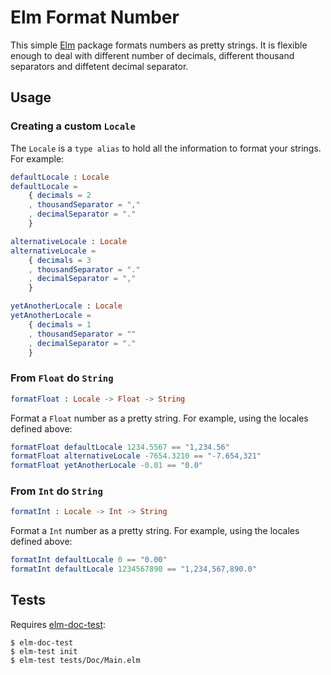 # Elm Format Number

This simple [Elm](http://elm-lang.com) package formats numbers as pretty strings. It is flexible enough to deal with different number of decimals, different thousand separators and diffetent decimal separator.

## Usage

### Creating a custom `Locale`

The `Locale` is a `type alias` to hold all the information to format your strings. For example:

```elm
defaultLocale : Locale
defaultLocale =
    { decimals = 2
    , thousandSeparator = ","
    , decimalSeparator = "."
    }

alternativeLocale : Locale
alternativeLocale =
    { decimals = 3
    , thousandSeparator = "."
    , decimalSeparator = ","
    }

yetAnotherLocale : Locale
yetAnotherLocale =
    { decimals = 1
    , thousandSeparator = ""
    , decimalSeparator = "."
    }
```

### From `Float` do `String`

```elm
formatFloat : Locale -> Float -> String
```

Format a `Float` number as a pretty string. For example, using the locales defined above:

```elm
formatFloat defaultLocale 1234.5567 == "1,234.56"
formatFloat alternativeLocale -7654.3210 == "-7.654,321"
formatFloat yetAnotherLocale -0.01 == "0.0"
```

### From `Int` do `String`

```elm
formatInt : Locale -> Int -> String
```

Format a `Int` number as a pretty string. For example, using the locales defined above:

```elm
formatInt defaultLocale 0 == "0.00"
formatInt defaultLocale 1234567890 == "1,234,567,890.0"
```

## Tests

Requires [elm-doc-test](https://www.npmjs.com/package/elm-doc-test):

```console
$ elm-doc-test
$ elm-test init
$ elm-test tests/Doc/Main.elm
```